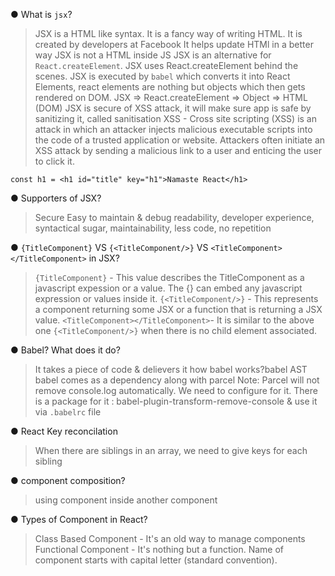 ● What is `jsx`?
> JSX is a HTML like syntax. It is a fancy way of writing HTML. It is created by developers at Facebook 
> It helps update HTMl in a better way
> JSX is not a HTML inside JS
> JSX is an alternative for `React.createElement`. JSX uses React.createElement behind the scenes.
> JSX is executed by `babel` which converts it into React Elements, react elements are nothing but objects which then gets rendered on DOM.
> JSX => React.createElement => Object => HTML (DOM)
> JSX is secure of XSS attack, it will make sure app is safe by sanitizing it, called sanitisation
> XSS - Cross site scripting (XSS) is an attack in which an attacker injects malicious executable scripts into the code of a trusted application or website. Attackers often initiate an XSS attack by sending a malicious link to a user and enticing the user to click it.

```
const h1 = <h1 id="title" key="h1">Namaste React</h1>
```

● Supporters of JSX?
> Secure 
> Easy to maintain & debug
> readability, developer experience, syntactical sugar, maintainability, less code, no repetition


● `{TitleComponent}` VS `{<TitleComponent/>}` VS `<TitleComponent></TitleComponent>` in JSX?
> `{TitleComponent}` - This value describes the TitleComponent as a javascript expession or a value. The {} can embed any javascript expression or values inside it.
> `{<TitleComponent/>}` -  This represents a component returning some JSX or a function that is returning a JSX value. 
> `<TitleComponent></TitleComponent>`- It is similar to the above one `{<TitleComponent/>}` when there is no child element associated.

● Babel? What does it do?
> It takes a piece of code & delievers it
> how babel works?babel AST
> babel comes as a dependency along with parcel
> Note: Parcel will not remove console.log automatically. We need to configure for it. There is a package for it : babel-plugin-transform-remove-console & use it via `.babelrc` file

● React Key reconcilation
> When there are siblings in an array, we need to give keys for each sibling

● component composition?
> using component inside another component

● Types of Component in React?
> Class Based Component - It's an old way to manage components
> Functional Component - It's nothing but a function. Name of component starts with capital letter (standard convention). 

